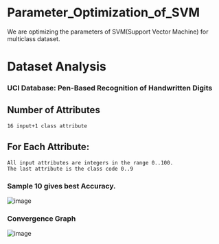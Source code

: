 # Parameter_Optimization_of_SVM

We are optimizing the parameters of SVM(Support Vector Machine) for multiclass dataset.

# Dataset Analysis 
### UCI Database: Pen-Based Recognition of Handwritten Digits

## Number of Attributes
	16 input+1 class attribute

## For Each Attribute:
	All input attributes are integers in the range 0..100.
	The last attribute is the class code 0..9

### Sample 10 gives best Accuracy.
![image](https://user-images.githubusercontent.com/104484529/233072889-149ab5b3-de1f-4417-bb18-34f67ecb70c7.png)

### Convergence Graph

![image](https://user-images.githubusercontent.com/104484529/233075324-792b6c14-2c79-49d1-bd29-6409b11294ec.png)

